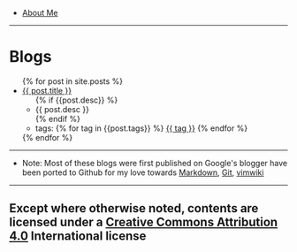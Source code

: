 
* [About Me](aboutMe)
---

# Blogs

<ul>
  {% for post in site.posts %}
    <li>
      <a href="{{ post.url }}">{{ post.title }}</a>
      <ul>
        {% if {{post.desc}} %}
            <li> {{ post.desc }} </li>
        {% endif %}
        <li> tags:
            {% for tag in {{post.tags}} %}
            <a href="/blog/tags/#{{ tag }}">{{ tag }}</a>
            {% endfor %}
        </li>
      </ul>
    </li>
  {% endfor %}
</ul>

---

* Note: Most of these blogs were first published on Google's blogger have been ported
  to Github for my love towards
  [Markdown](https://daringfireball.net/projects/markdown/),
  [Git](https://git-scm.com/), [vimwiki](https://vimwiki.github.io/)

---
Except where otherwise noted, contents are licensed under a [Creative Commons
Attribution 4.0](https://creativecommons.org/licenses/by/4.0/) International
license
----
